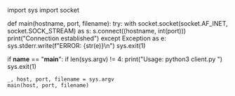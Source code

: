import sys
import socket

def main(hostname, port, filename):
    try:
        with socket.socket(socket.AF_INET, socket.SOCK_STREAM) as s:
            s.connect((hostname, int(port)))
            print("Connection established")
    except Exception as e:
        sys.stderr.write(f"ERROR: {str(e)}\n")
        sys.exit(1)

if __name__ == "__main__":
    if len(sys.argv) != 4:
        print("Usage: python3 client.py <HOSTNAME-OR-IP> <PORT> <FILENAME>")
        sys.exit(1)

    _, host, port, filename = sys.argv
    main(host, port, filename)
